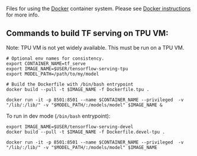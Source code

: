 Files for using the [Docker](http://www.docker.com) container system.
Please see [Docker instructions](https://github.com/tensorflow/serving/blob/master/tensorflow_serving/g3doc/docker.md)
for more info.

## Commands to build TF serving on TPU VM:
Note: TPU VM is not yet widely available. This must be run on a TPU VM.

```
# Optional env names for consistency.
export CONTAINER_NAME=tf_serve
export IMAGE_NAME=$USER/tensorflow-serving-tpu
export MODEL_PATH=/path/to/my/model

# Build the Dockerfile with /bin/bash entrypoint
docker build --pull -t $IMAGE_NAME -f Dockerfile.tpu .

docker run -it -p 8501:8501 --name $CONTAINER_NAME --privileged  -v "/lib/:/lib/" -v "$MODEL_PATH/:/models/model" $IMAGE_NAME &
```

To run in dev mode (`/bin/bash` entrypoint):
```
export IMAGE_NAME=$USER/tensorflow-serving-devel
docker build --pull -t $IMAGE_NAME -f Dockerfile.devel-tpu .

docker run -it -p 8501:8501 --name $CONTAINER_NAME --privileged  -v "/lib/:/lib/" -v "$MODEL_PATH/:/models/model" $IMAGE_NAME

```
